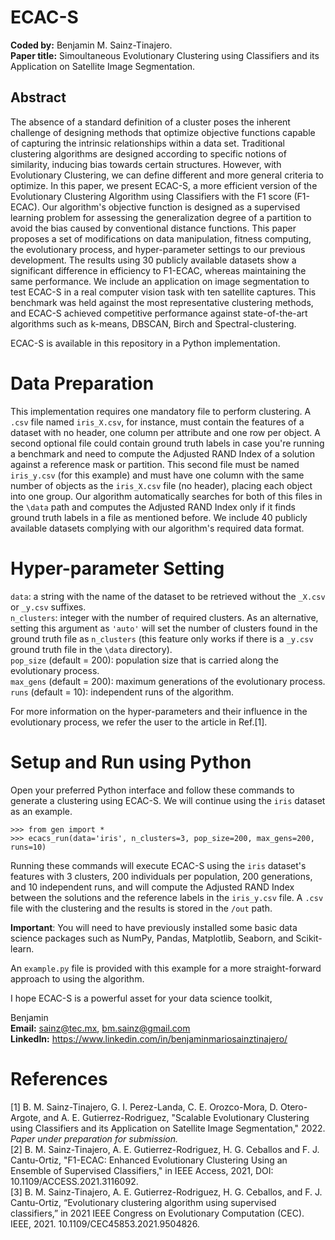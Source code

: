 # ECAC-S

 **Coded by:** Benjamin M. Sainz-Tinajero.  
 **Paper title:** Simoultaneous Evolutionary Clustering using Classifiers and its Application on Satellite Image Segmentation.

## Abstract
 The absence of a standard definition of a cluster poses the inherent challenge of designing methods that optimize objective functions capable of capturing the intrinsic relationships within a data set. Traditional clustering algorithms are designed according to specific notions of similarity, inducing bias towards certain structures. However, with Evolutionary Clustering, we can define different and more general criteria to optimize. In this paper, we present ECAC-S, a more efficient version of the Evolutionary Clustering Algorithm using Classifiers with the F1 score (F1-ECAC). Our algorithm's objective function is designed as a supervised learning problem for assessing the generalization degree of a partition to avoid the bias caused by conventional distance functions. This paper proposes a set of modifications on data manipulation, fitness computing, the evolutionary process, and hyper-parameter settings to our previous development. The results using 30 publicly available datasets show a significant difference in efficiency to F1-ECAC, whereas maintaining the same performance. We include an application on image segmentation to test ECAC-S in a real computer vision task with ten satellite captures. This benchmark was held against the most representative clustering methods, and ECAC-S achieved competitive performance against state-of-the-art algorithms such as k-means, DBSCAN, Birch and Spectral-clustering.
 
ECAC-S is available in this repository in a Python implementation.

# Data Preparation
This implementation requires one mandatory file to perform clustering. A ``.csv`` file named ``iris_X.csv``, for instance, must contain the features of a dataset with no header, one column per attribute and one row per object. A second optional file could contain ground truth labels in case you're running a benchmark and need to compute the Adjusted RAND Index of a solution against a reference mask or partition. This second file must be named ``iris_y.csv`` (for this example) and must have one column with the same number of objects as the ``iris_X.csv`` file (no header), placing each object into one group. Our algorithm automatically searches for both of this files in the ``\data`` path and computes the Adjusted RAND Index only if it finds ground truth labels in a file as mentioned before. We include 40 publicly available datasets complying with our algorithm's required data format. 

 # Hyper-parameter Setting
 ``data``: a string with the name of the dataset to be retrieved without the ``_X.csv`` or ``_y.csv`` suffixes.   
 ``n_clusters``: integer with the number of required clusters. As an alternative, setting this argument as ``'auto'`` will set the number of clusters found in the ground truth file as ``n_clusters`` (this feature only works if there is a ``_y.csv`` ground truth file in the ``\data`` directory).  
 ``pop_size`` (default = 200): population size that is carried along the evolutionary process.   
 ``max_gens`` (default = 200): maximum generations of the evolutionary process.    
 ``runs`` (default = 10): independent runs of the algorithm.  

 For more information on the hyper-parameters and their influence in the evolutionary process, we refer the user to the article in Ref.[1].  

 # Setup and Run using Python
 Open your preferred Python interface and follow these commands to generate a clustering using ECAC-S. We will continue using the ``iris`` dataset as an example.  

 ``>>> from gen import *``  
 ``>>> ecacs_run(data='iris', n_clusters=3, pop_size=200, max_gens=200, runs=10)``

 Running these commands will execute ECAC-S using the ``iris`` dataset's features with 3 clusters, 200 individuals per population, 200 generations, and 10 independent runs, and will compute the Adjusted RAND Index between the solutions and the reference labels in the ``iris_y.csv`` file. A ``.csv`` file with the clustering and the results is stored in the ``/out`` path.

 **Important**: You will need to have previously installed some basic data science packages such as NumPy, Pandas, Matplotlib, Seaborn, and Scikit-learn.

 An ``example.py`` file is provided with this example for a more straight-forward approach to using the algorithm.  

 I hope ECAC-S is a powerful asset for your data science toolkit,

 Benjamin  
 **Email:** sainz@tec.mx, bm.sainz@gmail.com  
 **LinkedIn:** https://www.linkedin.com/in/benjaminmariosainztinajero/

 # References
 [1] B. M. Sainz-Tinajero, G. I. Perez-Landa, C. E. Orozco-Mora, D. Otero-Argote, and A. E. Gutierrez-Rodriguez, "Scalable Evolutionary Clustering using Classifiers and its Application on Satellite Image Segmentation," 2022. *Paper under preparation for submission.*   
 [2] B. M. Sainz-Tinajero, A. E. Gutierrez-Rodriguez, H. G. Ceballos and F. J. Cantu-Ortiz, "F1-ECAC: Enhanced Evolutionary Clustering Using an Ensemble of Supervised Classifiers," in IEEE Access, 2021, DOI: 10.1109/ACCESS.2021.3116092.  
 [3] B. M. Sainz-Tinajero, A. E. Gutierrez-Rodriguez, H. G. Ceballos, and F. J. Cantu-Ortiz, “Evolutionary clustering algorithm using supervised classifiers,” in 2021 IEEE Congress on Evolutionary Computation (CEC). IEEE, 2021. 10.1109/CEC45853.2021.9504826.
